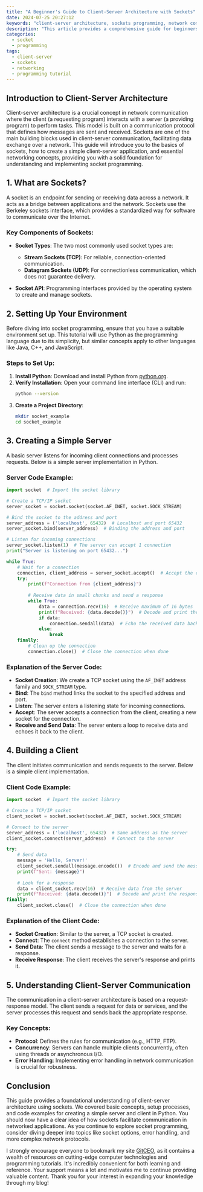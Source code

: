 ```yaml
---
title: "A Beginner's Guide to Client-Server Architecture with Sockets"
date: 2024-07-25 20:27:12
keywords: "client-server architecture, sockets programming, network communication, beginner programming, socket tutorial"
description: "This article provides a comprehensive guide for beginners to understand client-server architecture using sockets. With detailed explanations of technical concepts, step-by-step instructions, and code examples, readers will learn how to implement socket programming in various programming languages. By the end of the tutorial, users will have a solid foundation in network communication and client-server models."
categories:
  - socket
  - programming
tags:
  - client-server
  - sockets
  - networking
  - programming tutorial
---
```


## Introduction to Client-Server Architecture

Client-server architecture is a crucial concept in network communication where the client (a requesting program) interacts with a server (a providing program) to perform tasks. This model is built on a communication protocol that defines how messages are sent and received. Sockets are one of the main building blocks used in client-server communication, facilitating data exchange over a network. This guide will introduce you to the basics of sockets, how to create a simple client-server application, and essential networking concepts, providing you with a solid foundation for understanding and implementing socket programming.

<!-- more -->

## 1. What are Sockets?

A socket is an endpoint for sending or receiving data across a network. It acts as a bridge between applications and the network. Sockets use the Berkeley sockets interface, which provides a standardized way for software to communicate over the Internet.

### Key Components of Sockets:

- **Socket Types**: The two most commonly used socket types are:
  - **Stream Sockets (TCP)**: For reliable, connection-oriented communication.
  - **Datagram Sockets (UDP)**: For connectionless communication, which does not guarantee delivery.
  
- **Socket API**: Programming interfaces provided by the operating system to create and manage sockets.

## 2. Setting Up Your Environment

Before diving into socket programming, ensure that you have a suitable environment set up. This tutorial will use Python as the programming language due to its simplicity, but similar concepts apply to other languages like Java, C++, and JavaScript.

### Steps to Set Up:

1. **Install Python**: Download and install Python from [python.org](https://www.python.org/).
2. **Verify Installation**: Open your command line interface (CLI) and run:
   ```bash
   python --version
   ```
3. **Create a Project Directory**: 
   ```bash
   mkdir socket_example
   cd socket_example
   ```

## 3. Creating a Simple Server

A basic server listens for incoming client connections and processes requests. Below is a simple server implementation in Python.

### Server Code Example:

```python
import socket  # Import the socket library

# Create a TCP/IP socket
server_socket = socket.socket(socket.AF_INET, socket.SOCK_STREAM)

# Bind the socket to the address and port
server_address = ('localhost', 65432)  # Localhost and port 65432
server_socket.bind(server_address)  # Binding the address and port

# Listen for incoming connections
server_socket.listen(1)  # The server can accept 1 connection
print("Server is listening on port 65432...")

while True:
    # Wait for a connection
    connection, client_address = server_socket.accept()  # Accept the connection
    try:
        print(f"Connection from {client_address}")
        
        # Receive data in small chunks and send a response
        while True:
            data = connection.recv(16)  # Receive maximum of 16 bytes
            print(f"Received: {data.decode()}")  # Decode and print the received data
            if data:
                connection.sendall(data)  # Echo the received data back
            else:
                break
    finally:
        # Clean up the connection
        connection.close()  # Close the connection when done
```

### Explanation of the Server Code:

- **Socket Creation**: We create a TCP socket using the `AF_INET` address family and `SOCK_STREAM` type.
- **Bind**: The `bind` method links the socket to the specified address and port.
- **Listen**: The server enters a listening state for incoming connections.
- **Accept**: The server accepts a connection from the client, creating a new socket for the connection.
- **Receive and Send Data**: The server enters a loop to receive data and echoes it back to the client.

## 4. Building a Client

The client initiates communication and sends requests to the server. Below is a simple client implementation.

### Client Code Example:

```python
import socket  # Import the socket library

# Create a TCP/IP socket
client_socket = socket.socket(socket.AF_INET, socket.SOCK_STREAM)

# Connect to the server
server_address = ('localhost', 65432)  # Same address as the server
client_socket.connect(server_address)  # Connect to the server

try:
    # Send data
    message = 'Hello, Server!'
    client_socket.sendall(message.encode())  # Encode and send the message
    print(f"Sent: {message}")
    
    # Look for a response
    data = client_socket.recv(16)  # Receive data from the server
    print(f"Received: {data.decode()}")  # Decode and print the response
finally:
    client_socket.close()  # Close the connection when done
```

### Explanation of the Client Code:

- **Socket Creation**: Similar to the server, a TCP socket is created.
- **Connect**: The `connect` method establishes a connection to the server.
- **Send Data**: The client sends a message to the server and waits for a response.
- **Receive Response**: The client receives the server's response and prints it.

## 5. Understanding Client-Server Communication

The communication in a client-server architecture is based on a request-response model. The client sends a request for data or services, and the server processes this request and sends back the appropriate response.

### Key Concepts:

- **Protocol**: Defines the rules for communication (e.g., HTTP, FTP).
- **Concurrency**: Servers can handle multiple clients concurrently, often using threads or asynchronous I/O.
- **Error Handling**: Implementing error handling in network communication is crucial for robustness.

## Conclusion

This guide provides a foundational understanding of client-server architecture using sockets. We covered basic concepts, setup processes, and code examples for creating a simple server and client in Python. You should now have a clear idea of how sockets facilitate communication in networked applications. As you continue to explore socket programming, consider diving deeper into topics like socket options, error handling, and more complex network protocols.

I strongly encourage everyone to bookmark my site [GitCEO](https://gitceo.com), as it contains a wealth of resources on cutting-edge computer technologies and programming tutorials. It's incredibly convenient for both learning and reference. Your support means a lot and motivates me to continue providing valuable content. Thank you for your interest in expanding your knowledge through my blog!